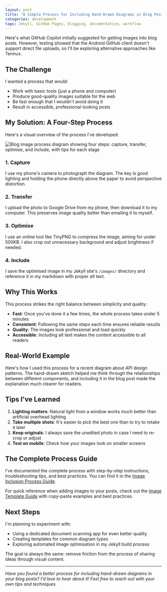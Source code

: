 ```yaml
---
layout: post
title: "A Simple Process for Including Hand-Drawn Diagrams in Blog Posts"
categories: development
tags: Jekyll, GitHub Pages, blogging, documentation, workflow
---
```


Here's what GitHub Copilot initially suggested for getting images into blog posts. However, testing showed that the Android GitHub client doesn't support direct file uploads, so I'll be exploring alternative approaches like Termux.

## The Challenge

I wanted a process that would:
- Work with basic tools (just a phone and computer)
- Produce good-quality images suitable for the web
- Be fast enough that I wouldn't avoid doing it
- Result in accessible, professional-looking posts

## My Solution: A Four-Step Process

Here's a visual overview of the process I've developed:

![Blog image process diagram showing four steps: capture, transfer, optimise, and include, with tips for each stage](/images/2025-07-26-blog-image-process-example.svg)

### 1. Capture

I use my phone's camera to photograph the diagram. The key is good lighting and holding the phone directly above the paper to avoid perspective distortion.

### 2. Transfer

I upload the photo to Google Drive from my phone, then download it to my computer. This preserves image quality better than emailing it to myself.

### 3. Optimise

I use an online tool like TinyPNG to compress the image, aiming for under 500KB. I also crop out unnecessary background and adjust brightness if needed.

### 4. Include

I save the optimised image in my Jekyll site's `/images/` directory and reference it in my markdown with proper alt text.

## Why This Works

This process strikes the right balance between simplicity and quality:

- **Fast**: Once you've done it a few times, the whole process takes under 5 minutes
- **Consistent**: Following the same steps each time ensures reliable results
- **Quality**: The images look professional and load quickly
- **Accessible**: Including alt text makes the content accessible to all readers

## Real-World Example

Here's how I used this process for a recent diagram about API design patterns. The hand-drawn sketch helped me think through the relationships between different components, and including it in the blog post made the explanation much clearer for readers.

## Tips I've Learned

1. **Lighting matters**: Natural light from a window works much better than artificial overhead lighting
2. **Take multiple shots**: It's easier to pick the best one than to try to retake it later
3. **Keep originals**: I always save the unedited photo in case I need to re-crop or adjust
4. **Test on mobile**: Check how your images look on smaller screens

## The Complete Process Guide

I've documented the complete process with step-by-step instructions, troubleshooting tips, and best practices. You can find it in the [Image Inclusion Process Guide](https://github.com/davegoopot/davegoopot.github.io/blob/master/docs/image-inclusion-process.md).

For quick reference when adding images to your posts, check out the [Image Template Guide](https://github.com/davegoopot/davegoopot.github.io/blob/master/docs/image-template.md) with copy-paste examples and best practices.

## Next Steps

I'm planning to experiment with:
- Using a dedicated document scanning app for even better quality
- Creating templates for common diagram types
- Exploring automated image optimisation in my Jekyll build process

The goal is always the same: remove friction from the process of sharing ideas through visual content.

---

*Have you found a better process for including hand-drawn diagrams in your blog posts? I'd love to hear about it! Feel free to reach out with your own tips and techniques.*
